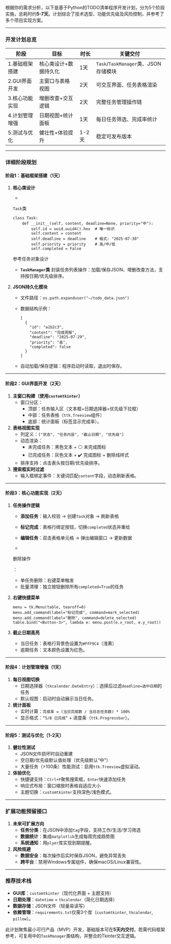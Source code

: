 根据你的需求分析，以下是基于Python的TODO清单程序开发计划，分为5个阶段实施，总耗时约**5-7天**。计划综合了技术选型、功能优先级及风险控制，并参考了多个项目实现方案。

------

### **开发计划总览**

| **阶段**       | **目标**              | **时长** | **关键交付**                         |
| -------------- | --------------------- | -------- | ------------------------------------ |
| 1.基础框架搭建 | 核心类设计+数据持久化 | 1天      | `Task`/`TaskManager`类、JSON存储模块 |
| 2.GUI界面开发  | 主窗口与表格视图      | 2天      | 可交互界面、任务表格渲染             |
| 3.核心功能实现 | 增删改查+交互逻辑     | 2天      | 完整任务管理操作链                   |
| 4.计划管理增强 | 日期视图+统计面板     | 1天      | 每日任务筛选、完成率统计             |
| 5.测试与优化   | 健壮性+体验提升       | 1-2天    | 稳定可发布版本                       |

------

### **详细阶段规划**

#### **阶段1：基础框架搭建（1天）**

1. **核心类设计**

   - 

     `Task`类

     

     ```
     class Task:
         def __init__(self, content, deadline=None, priority="中"):
             self.id = uuid.uuid4().hex  # 唯一标识
             self.content = content
             self.deadline = deadline    # 格式: "2025-07-30"
             self.priority = priority    # 高/中/低
             self.completed = False
     ```

     参考任务对象设计

   - **`TaskManager`类**
      封装任务列表操作：加载/保存JSON、增删改查方法，支持按日期/优先级排序。

2. **JSON持久化模块**

   - 文件路径：`os.path.expanduser("~/todo_data.json")`

   - 数据结构示例：

     ```
     [
       {
         "id": "a1b2c3", 
         "content": "完成周报",
         "deadline": "2025-07-29",
         "priority": "高",
         "completed": false
       }
     ]
     ```

   - 自动加载/保存逻辑：程序启动时读取，退出时保存。

------

#### **阶段2：GUI界面开发（2天）**

1. **主窗口构建（使用`customtkinter`）**
   - 窗口分区：
     - 顶部：任务输入区（文本框+日期选择器+优先级下拉框）
     - 中部：任务表格（`ttk.Treeview`组件）
     - 底部：统计面板（标签显示完成率）。
2. **表格视图实现**
   - 列定义：`["状态", "任务内容", "截止日期", "优先级"]`
   - 动态渲染：
     - 未完成任务：黑色文本 + ⚪️ 未完成图标
     - 已完成任务：灰色文本 + ✔️ 完成图标 + 删除线样式
   - 排序支持：点击表头按日期/优先级排序。
3. **搜索框实时过滤**
   - 输入框绑定事件：关键词匹配`content`字段，动态刷新表格。

------

#### **阶段3：核心功能实现（2天）**

1. **任务操作逻辑**

   - **添加任务**：输入校验 → 创建`Task`对象 → 刷新表格

   - **标记完成**：表格行绑定按钮，切换`completed`状态并重绘

   - **编辑任务**：双击表格单元格 → 弹出编辑窗口 → 更新数据

   - 

     删除操作

     ：

     - 单任务删除：右键菜单触发
     - 批量清理：独立按钮删除所有`completed=True`的任务

2. **右键快捷菜单**

   ```
   menu = tk.Menu(table, tearoff=0)
   menu.add_command(label="标记完成", command=mark_selected)
   menu.add_command(label="删除", command=delete_selected)
   table.bind("<Button-3>", lambda e: menu.post(e.x_root, e.y_root))
   ```

3. **截止日期高亮**

   - 当日任务：表格行背景色设置为`#FFF9C4`（浅黄）
   - 逾期任务：文本颜色设置为红色。

------

#### **阶段4：计划管理增强（1天）**

1. **每日视图切换**
   - 日期选择器（`tkcalendar.DateEntry`）：选择后过滤`deadline=选中日期`的任务
   - 默认视图：启动时自动展示当日任务。
2. **统计面板**
   - 实时计算：`完成率 = (当日完成数 / 当日总任务数) * 100%`
   - 显示格式：`“5/8 已完成”` + 进度条（`ttk.Progressbar`）。

------

#### **阶段5：测试与优化（1-2天）**

1. **健壮性测试**
   - JSON文件损坏时自动重建
   - 空日期/优先级默认值处理（优先级默认“中”）
   - 大量任务（>100条）性能测试：启用`ttk.Treeview`虚拟滚动。
2. **体验优化**
   - 快捷键支持：`Ctrl+F`聚焦搜索框，`Enter`快速添加任务
   - 响应式布局：窗口缩放时表格自适应大小
   - 主题切换：`customtkinter`支持深色/浅色模式。

------

### **扩展功能预留接口**

1. **未来可扩展方向**
   - **任务分类**：在JSON中添加`tag`字段，支持工作/生活/学习筛选
   - **数据统计**：集成`matplotlib`生成每周完成趋势图
   - **系统通知**：用`plyer`库实现到期提醒。
2. **风险规避**
   - **数据安全**：每次操作后实时保存JSON，避免异常丢失
   - **跨平台**：禁用Windows专属组件，确保macOS/Linux兼容性。

------

### **推荐技术栈**

- **GUI库**：`customtkinter`（现代化界面 + 主题支持）
- **日期处理**：`datetime` + `tkcalendar`（简化日期选择）
- **数据存储**：JSON文件（轻量易读写）
- **依赖管理**：`requirements.txt`仅需3个库（`customtkinter`, `tkcalendar`, `pillow`）。

此计划聚焦最小可行产品（MVP）开发，基础版本可在**5天内交付**。若需代码框架参考，可复用中的`TaskManager`类结构，并整合的Tkinter交互逻辑。